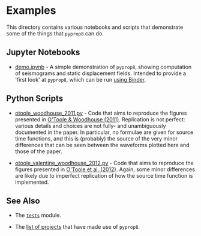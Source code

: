 # Examples

This directory contains various notebooks and scripts that demonstrate some of the things that `pyprop8` can do.

## Jupyter Notebooks
- [demo.ipynb](demo.ipynb) - A simple demonstration of `pyprop8`, showing computation of seismograms and static displacement fields. Intended to provide a 'first look' at `pyprop8`, which can be run [using Binder](https://mybinder.org/v2/gh/valentineap/pyprop8/HEAD?labpath=examples%2Fdemo.ipynb).

## Python Scripts
- [otoole_woodhouse_2011.py](otoole_woodhouse_2011.py) - Code that aims to reproduce the figures presented in [O'Toole & Woodhouse (2011)](https://doi.org/10.1111/j.1365-246X.2011.05210.x). Replication is not perfect: various details and choices are not fully- and unambiguously documented in the paper. In particular, no formulae are given for source time functions, and this is (probably) the source of the very minor differences that can be seen between the waveforms plotted here and those of the paper.

- [otoole_valentine_woodhouse_2012.py](otoole_valentine_woodhouse_2012.py) - Code that aims to reproduce the figures presented in [O'Toole et al. (2012)](https://doi.org/10.1111/j.1365-246X.2012.05608.x). Again, some minor differences are likely due to imperfect replication of how the source time function is implemented.

## See Also

- The [`tests`](/src/pyprop8/tests.py) module.

- The [list of projects](/USERS.md) that have made use of `pyprop8`.
